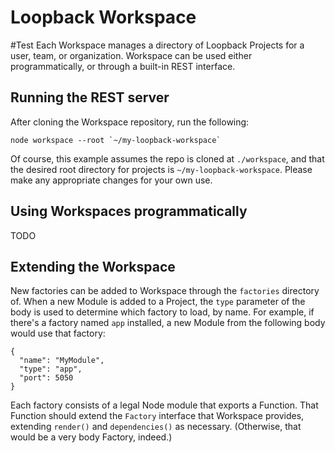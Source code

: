 # Loopback Workspace
#Test
Each Workspace manages a directory of Loopback Projects for a user, team, or organization. Workspace can be used either
programmatically, or through a built-in REST interface.

## Running the REST server

After cloning the Workspace repository, run the following:

    node workspace --root `~/my-loopback-workspace`

Of course, this example assumes the repo is cloned at `./workspace`, and that the desired root directory for projects is
`~/my-loopback-workspace`. Please make any appropriate changes for your own use.

## Using Workspaces programmatically

TODO

## Extending the Workspace

New factories can be added to Workspace through the `factories` directory of. When a new Module is added to a Project,
the `type` parameter of the body is used to determine which factory to load, by name. For example, if there's a factory
named `app` installed, a new Module from the following body would use that factory:

```
{
  "name": "MyModule",
  "type": "app",
  "port": 5050
}
```

Each factory consists of a legal Node module that exports a Function. That Function should extend the `Factory`
interface that Workspace provides, extending `render()` and `dependencies()` as necessary. (Otherwise, that would be a
very body Factory, indeed.)
